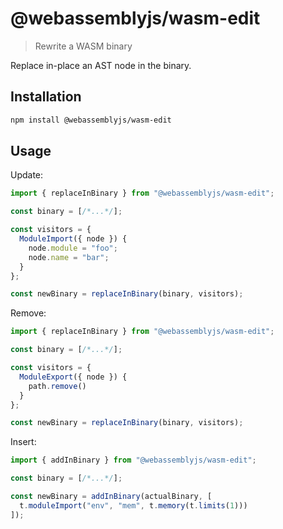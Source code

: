 # @webassemblyjs/wasm-edit

> Rewrite a WASM binary

Replace in-place an AST node in the binary.

## Installation

```sh
npm install @webassemblyjs/wasm-edit
```

## Usage

Update:

```js
import { replaceInBinary } from "@webassemblyjs/wasm-edit";

const binary = [/*...*/];

const visitors = {
  ModuleImport({ node }) {
    node.module = "foo";
    node.name = "bar";
  }
};

const newBinary = replaceInBinary(binary, visitors);
```

Remove:

```js
import { replaceInBinary } from "@webassemblyjs/wasm-edit";

const binary = [/*...*/];

const visitors = {
  ModuleExport({ node }) {
    path.remove()
  }
};

const newBinary = replaceInBinary(binary, visitors);
```

Insert:

```js
import { addInBinary } from "@webassemblyjs/wasm-edit";

const binary = [/*...*/];

const newBinary = addInBinary(actualBinary, [
  t.moduleImport("env", "mem", t.memory(t.limits(1)))
]);
```
